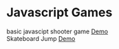 # Javascript Games
basic javascipt shooter game
[Demo](http://www.siroi.co.in/golimar/) <br />
Skateboard Jump
[Demo](http://www.siroi.co.in/skate/)
